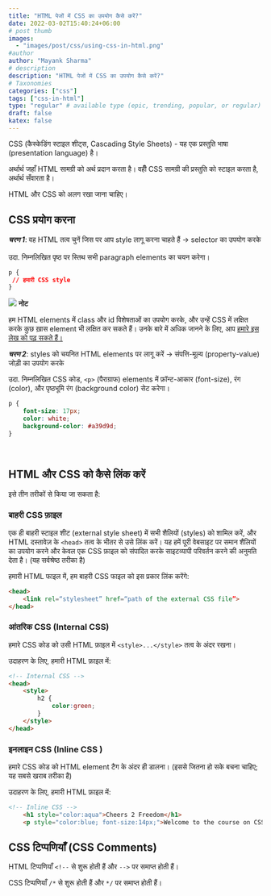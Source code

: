 ```yaml
---
title: "HTML पेजों में CSS का उपयोग कैसे करें?"
date: 2022-03-02T15:40:24+06:00
# post thumb
images:
  - "images/post/css/using-css-in-html.png"
#author
author: "Mayank Sharma"
# description
description: "HTML पेजों में CSS का उपयोग कैसे करें?"
# Taxonomies
categories: ["css"]
tags: ["css-in-html"]
type: "regular" # available type (epic, trending, popular, or regular)
draft: false
katex: false
---
```


CSS (कैस्केडिंग स्टाइल शीट्स, Cascading Style Sheets) - यह एक प्रस्तुति भाषा (presentation language) है। 

अर्थार्थ जहाँ HTML सामग्री को अर्थ प्रदान करता है। वहीँ CSS सामग्री की प्रस्तुति को स्टाइल करता है, अर्थार्थ सँवारता है।

HTML और CSS को अलग रखा जाना चाहिए। 


## CSS प्रयोग करना

***चरण 1***: वह HTML तत्व चुनें जिस पर आप style लागू करना चाहते हैं → selector का उपयोग करके <br><br>
उदा. निम्नलिखित पृष्ठ पर स्तिथ सभी paragraph elements का चयन करेगा।<br>

```css
p { 
 // हमारी CSS style
}
```

<div class="toc-mak">
  <img src="../../../images/pencil.png">
  <b>नोट</b><br>

हम HTML elements में class और id विशेषताओं का उपयोग करके, और उन्हें CSS में लक्षित करके कुछ ख़ास element भी लक्षित कर सकते हैं। उनके बारे में अधिक जानने के लिए, आप <a href="../types-of-selectors-in-css" title="Types of Selectors in CSS" class="mak-link">हमारे इस लेख को पढ़ सकते हैं।</a> 
</div>

***चरण 2***: styles को चयनित HTML elements पर लागू करें → संपत्ति-मूल्य (property-value) जोड़ी का उपयोग करके 

उदा. निम्नलिखित CSS कोड, `<p>` (पैराग्राफ) elements में फ़ॉन्ट-आकार (font-size), रंग (color), और पृष्ठभूमि रंग (background color) सेट करेगा।

```css
p { 
    font-size: 17px;
    color: white;
    background-color: #a39d9d; 
}
```

<br>

## HTML और CSS को कैसे लिंक करें

इसे तीन तरीकों से किया जा सकता है:

### बाहरी CSS फ़ाइल

एक ही बाहरी स्टाइल शीट (external style sheet) में सभी शैलियों (styles) को शामिल करें, और HTML दस्तावेज़ के `<head>` तत्व के भीतर से उसे लिंक करें। यह हमें पूरी वेबसाइट पर समान शैलियों का उपयोग करने और केवल एक CSS फ़ाइल को संपादित करके साइटव्यापी परिवर्तन करने की अनुमति देता है। (यह सर्वश्रेष्ठ तरीका है)

हमारी HTML फाइल में, हम बाहरी CSS फाइल को इस प्रकार लिंक करेंगे:

```html
<head>
    <link rel=“stylesheet” href=“path of the external CSS file”>
</head>
```

### आंतरिक CSS (Internal CSS)

हमारे CSS कोड को उसी HTML फ़ाइल में `<style>...</style>` तत्व के अंदर रखना। 

उदाहरण के लिए, हमारी HTML फ़ाइल में:

```html
<!-- Internal CSS -->    
<head>
    <style>
        h2 {
            color:green;
        }
    </style>
</head>
```

### इनलाइन CSS (Inline CSS )

हमारे CSS कोड को HTML element टैग के अंदर ही डालना। (इससे जितना हो सके बचना चाहिए; यह सबसे खराब तरीका है)

उदाहरण के लिए, हमारी HTML फ़ाइल में:

```html
<!-- Inline CSS -->
    <h1 style="color:aqua">Cheers 2 Freedom</h1>
    <p style="color:blue; font-size:14px;">Welcome to the course on CSS.</p>
```

## CSS टिप्पणियाँ (CSS Comments)

HTML टिप्पणियाँ `<!--` से शुरू होती हैं और `-->` पर समाप्त होती हैं।

CSS टिप्पणियाँ `/*` से शुरू होती हैं और `*/` पर समाप्त होती हैं।


<script src="../../../js/code-block-script.js"></script>
<link rel="stylesheet" href="../../../css/code-block-style.css">